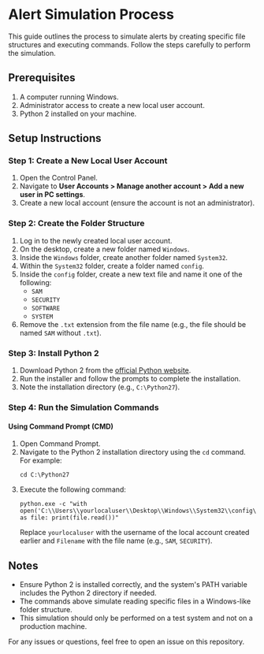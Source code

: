 # Alert Simulation Process

This guide outlines the process to simulate alerts by creating specific file structures and executing commands. Follow the steps carefully to perform the simulation.

## Prerequisites

1. A computer running Windows.
2. Administrator access to create a new local user account.
3. Python 2 installed on your machine.

## Setup Instructions

### Step 1: Create a New Local User Account

1. Open the Control Panel.
2. Navigate to **User Accounts > Manage another account > Add a new user in PC settings**.
3. Create a new local account (ensure the account is not an administrator).

### Step 2: Create the Folder Structure

1. Log in to the newly created local user account.
2. On the desktop, create a new folder named `Windows`.
3. Inside the `Windows` folder, create another folder named `System32`.
4. Within the `System32` folder, create a folder named `config`.
5. Inside the `config` folder, create a new text file and name it one of the following:
   - `SAM`
   - `SECURITY`
   - `SOFTWARE`
   - `SYSTEM`
6. Remove the `.txt` extension from the file name (e.g., the file should be named `SAM` without `.txt`).

### Step 3: Install Python 2

1. Download Python 2 from the [official Python website](https://www.python.org/downloads/release/python-2718/).
2. Run the installer and follow the prompts to complete the installation.
3. Note the installation directory (e.g., `C:\Python27`).

### Step 4: Run the Simulation Commands

#### Using Command Prompt (CMD)

1. Open Command Prompt.
2. Navigate to the Python 2 installation directory using the `cd` command. For example:
   ```
   cd C:\Python27
   ```
3. Execute the following command:
   ```
   python.exe -c "with open('C:\\Users\\yourlocaluser\\Desktop\\Windows\\System32\\config\\Filename','r') as file: print(file.read())"
   ```
   Replace `yourlocaluser` with the username of the local account created earlier and `Filename` with the file name (e.g., `SAM`, `SECURITY`).

## Notes

- Ensure Python 2 is installed correctly, and the system's PATH variable includes the Python 2 directory if needed.
- The commands above simulate reading specific files in a Windows-like folder structure.
- This simulation should only be performed on a test system and not on a production machine.

For any issues or questions, feel free to open an issue on this repository.
